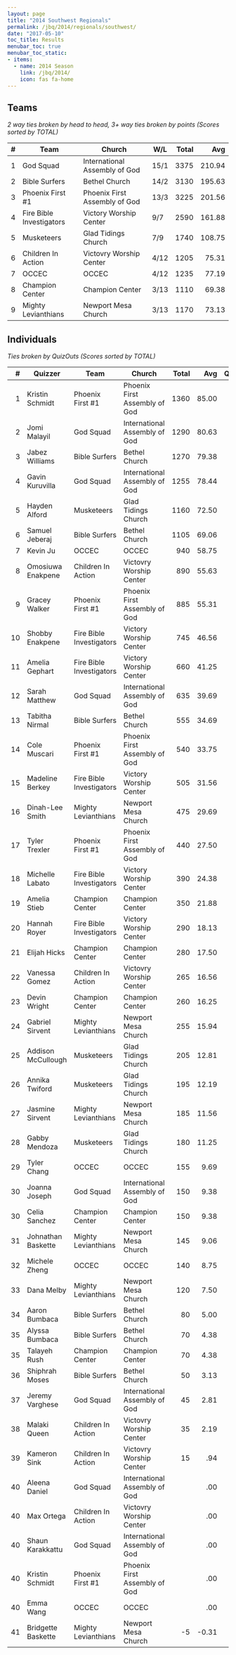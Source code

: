 ```yaml
---
layout: page
title: "2014 Southwest Regionals"
permalink: /jbq/2014/regionals/southwest/
date: "2017-05-10"
toc_title: Results
menubar_toc: true
menubar_toc_static:
- items:
  - name: 2014 Season
    link: /jbq/2014/
    icon: fas fa-home
---
```


## Teams

*2 way ties broken by head to head, 3+ way ties broken by points (Scores sorted by TOTAL)*

|    # | Team                     | Church                        | W/L  | Total |    Avg |
| ---: | ------------------------ | ----------------------------- | ---- | ----: | -----: |
|    1 | God Squad                | International Assembly of God | 15/1 |  3375 | 210.94 |
|    2 | Bible Surfers            | Bethel Church                 | 14/2 |  3130 | 195.63 |
|    3 | Phoenix First #1         | Phoenix First Assembly of God | 13/3 |  3225 | 201.56 |
|    4 | Fire Bible Investigators | Victory Worship Center        | 9/7  |  2590 | 161.88 |
|    5 | Musketeers               | Glad Tidings Church           | 7/9  |  1740 | 108.75 |
|    6 | Children In Action       | Victovry Worship Center       | 4/12 |  1205 |  75.31 |
|    7 | OCCEC                    | OCCEC                         | 4/12 |  1235 |  77.19 |
|    8 | Champion Center          | Champion Center               | 3/13 |  1110 |  69.38 |
|    9 | Mighty Levianthians      | Newport Mesa Church           | 3/13 |  1170 |  73.13 |

## Individuals

*Ties broken by QuizOuts (Scores sorted by TOTAL)*

|    # | Quizzer            | Team                     | Church                        | Total |   Avg |   QO |
| ---: | ------------------ | ------------------------ | ----------------------------- | ----: | ----: | ---: |
|    1 | Kristin Schmidt    | Phoenix First #1         | Phoenix First Assembly of God |  1360 | 85.00 |    5 |
|    2 | Jomi Malayil       | God Squad                | International Assembly of God |  1290 | 80.63 |    4 |
|    3 | Jabez Williams     | Bible Surfers            | Bethel Church                 |  1270 | 79.38 |    7 |
|    4 | Gavin Kuruvilla    | God Squad                | International Assembly of God |  1255 | 78.44 |    2 |
|    5 | Hayden Alford      | Musketeers               | Glad Tidings Church           |  1160 | 72.50 |    4 |
|    6 | Samuel Jeberaj     | Bible Surfers            | Bethel Church                 |  1105 | 69.06 |    3 |
|    7 | Kevin Ju           | OCCEC                    | OCCEC                         |   940 | 58.75 |    3 |
|    8 | Omosiuwa Enakpene  | Children In Action       | Victovry Worship Center       |   890 | 55.63 |    2 |
|    9 | Gracey Walker      | Phoenix First #1         | Phoenix First Assembly of God |   885 | 55.31 |      |
|   10 | Shobby Enakpene    | Fire Bible Investigators | Victory Worship Center        |   745 | 46.56 |    5 |
|   11 | Amelia Gephart     | Fire Bible Investigators | Victory Worship Center        |   660 | 41.25 |      |
|   12 | Sarah Matthew      | God Squad                | International Assembly of God |   635 | 39.69 |    4 |
|   13 | Tabitha Nirmal     | Bible Surfers            | Bethel Church                 |   555 | 34.69 |    3 |
|   14 | Cole Muscari       | Phoenix First #1         | Phoenix First Assembly of God |   540 | 33.75 |    1 |
|   15 | Madeline Berkey    | Fire Bible Investigators | Victory Worship Center        |   505 | 31.56 |    1 |
|   16 | Dinah-Lee Smith    | Mighty Levianthians      | Newport Mesa Church           |   475 | 29.69 |    3 |
|   17 | Tyler Trexler      | Phoenix First #1         | Phoenix First Assembly of God |   440 | 27.50 |    1 |
|   18 | Michelle Labato    | Fire Bible Investigators | Victory Worship Center        |   390 | 24.38 |      |
|   19 | Amelia Stieb       | Champion Center          | Champion Center               |   350 | 21.88 |      |
|   20 | Hannah Royer       | Fire Bible Investigators | Victory Worship Center        |   290 | 18.13 |      |
|   21 | Elijah Hicks       | Champion Center          | Champion Center               |   280 | 17.50 |      |
|   22 | Vanessa Gomez      | Children In Action       | Victovry Worship Center       |   265 | 16.56 |      |
|   23 | Devin Wright       | Champion Center          | Champion Center               |   260 | 16.25 |      |
|   24 | Gabriel Sirvent    | Mighty Levianthians      | Newport Mesa Church           |   255 | 15.94 |    2 |
|   25 | Addison McCullough | Musketeers               | Glad Tidings Church           |   205 | 12.81 |      |
|   26 | Annika Twiford     | Musketeers               | Glad Tidings Church           |   195 | 12.19 |      |
|   27 | Jasmine Sirvent    | Mighty Levianthians      | Newport Mesa Church           |   185 | 11.56 |      |
|   28 | Gabby Mendoza      | Musketeers               | Glad Tidings Church           |   180 | 11.25 |      |
|   29 | Tyler Chang        | OCCEC                    | OCCEC                         |   155 |  9.69 |      |
|   30 | Joanna Joseph      | God Squad                | International Assembly of God |   150 |  9.38 |      |
|   30 | Celia Sanchez      | Champion Center          | Champion Center               |   150 |  9.38 |      |
|   31 | Johnathan Baskette | Mighty Levianthians      | Newport Mesa Church           |   145 |  9.06 |      |
|   32 | Michele Zheng      | OCCEC                    | OCCEC                         |   140 |  8.75 |      |
|   33 | Dana Melby         | Mighty Levianthians      | Newport Mesa Church           |   120 |  7.50 |      |
|   34 | Aaron Bumbaca      | Bible Surfers            | Bethel Church                 |    80 |  5.00 |      |
|   35 | Alyssa Bumbaca     | Bible Surfers            | Bethel Church                 |    70 |  4.38 |      |
|   35 | Talayeh Rush       | Champion Center          | Champion Center               |    70 |  4.38 |      |
|   36 | Shiphrah Moses     | Bible Surfers            | Bethel Church                 |    50 |  3.13 |      |
|   37 | Jeremy Varghese    | God Squad                | International Assembly of God |    45 |  2.81 |      |
|   38 | Malaki Queen       | Children In Action       | Victovry Worship Center       |    35 |  2.19 |      |
|   39 | Kameron Sink       | Children In Action       | Victovry Worship Center       |    15 |   .94 |      |
|   40 | Aleena Daniel      | God Squad                | International Assembly of God |       |   .00 |      |
|   40 | Max Ortega         | Children In Action       | Victovry Worship Center       |       |   .00 |      |
|   40 | Shaun Karakkattu   | God Squad                | International Assembly of God |       |   .00 |      |
|   40 | Kristin Schmidt    | Phoenix First #1         | Phoenix First Assembly of God |       |   .00 |      |
|   40 | Emma Wang          | OCCEC                    | OCCEC                         |       |   .00 |      |
|   41 | Bridgette Baskette | Mighty Levianthians      | Newport Mesa Church           |    -5 | -0.31 |      |

